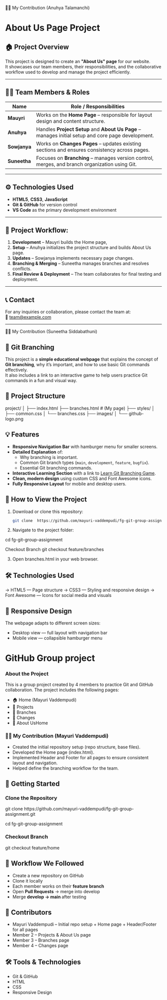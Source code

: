 🧑‍💻 My Contribution (Anuhya Talamanchi)

# About Us Page Project

## 🏠 Project Overview

This project is designed to create an **"About Us" page** for our website.  
It showcases our team members, their responsibilities, and the collaborative workflow used to develop and manage the project efficiently.

---

## 👩‍💻 Team Members & Roles

| Name         | Role / Responsibilities                                                                            |
| ------------ | -------------------------------------------------------------------------------------------------- |
| **Mauyri**   | Works on the **Home Page** – responsible for layout design and content structure.                  |
| **Anuhya**   | Handles **Project Setup** and **About Us Page** – manages initial setup and core page development. |
| **Sowjanya** | Works on **Changes Pages** – updates existing sections and ensures consistency across pages.       |
| **Suneetha** | Focuses on **Branching** – manages version control, merges, and branch organization using Git.     |

---

## ⚙️ Technologies Used

- **HTML5**, **CSS3**, **JavaScript**
- **Git & GitHub** for version control
- **VS Code** as the primary development environment

---

## 🚀 Project Workflow:

1. **Development** – Mauyri builds the Home page,
2. **Setup** – Anuhya initializes the project structure and builds About Us page.
3. **Updates** – Sowjanya implements necessary page changes.
4. **Branching & Merging** – Suneetha manages branches and resolves conflicts.
5. **Final Review & Deployment** – The team collaborates for final testing and deployment.

---

## 📞 Contact

For any inquiries or collaboration, please contact the team at:  
📧 [team@example.com](mailto:team@example.com)

---
🧑‍💻 My Contribution (Suneetha Siddabathuni)

## 🌿 Git Branching

This project is a **simple educational webpage** that explains the concept of **Git branching**, why it’s important, and how to use basic Git commands effectively.  
It also includes a link to an interactive game to help users practice Git commands in a fun and visual way.

## 📁 Project Structure

project/
│
├── index.html
├── branches.html # (My page)
├── styles/
│ ├── common.css
│ └── branches.css
├── images/
│ └── github-logo.png

## 💡 Features

- **Responsive Navigation Bar** with hamburger menu for smaller screens.
- **Detailed Explanation** of:
  - Why branching is important.
  - Common Git branch types (`main`, `development`, `feature`, `bugfix`).
  - Essential Git branching commands.
- **Interactive Learning Section** with a link to [Learn Git Branching Game](https://learngitbranching.js.org/).
- **Clean, modern design** using custom CSS and Font Awesome icons.
- **Fully Responsive Layout** for mobile and desktop users.

## 🧭 How to View the Project

1. Download or clone this repository:

   ```bash
   git clone  https://github.com/mayuri-vaddempudi/fg-git-group-assignment.git

   ```

2. Navigate to the project folder:

cd fg-git-group-assignment

Checkout Branch
git checkout feature/branches

3. Open branches.html in your web browser.

## 🛠️ Technologies Used

-> HTML5 — Page structure
-> CSS3 — Styling and responsive design
-> Font Awesome — Icons for social media and visuals

## 📱 Responsive Design

The webpage adapts to different screen sizes:

- Desktop view — full layout with navigation bar
- Mobile view — collapsible hamburger menu
<h1>GitHub Group project</h1>
<h3>About the Project</h3>
<p>This is a group project created by 4 members to practice Git and GitHub collaboration.
The project includes the following pages:</p>
<ul>
  <li>🏠 Home (Mayuri Vaddempudi)</li>
  <li>📂 Projects</li>
  <li>🌿 Branches</li>
  <li>📝 Changes</li>
  <li>👥 About UsHome</li>
</ul>
<h3>🧑‍💻 My Contribution (Mayuri Vaddempudi)</h3>
<ul>
  <li>Created the initial repository setup (repo structure, base files).</li>
  <li>Developed the Home page (index.html).</li>
  <li>Implemented Header and Footer for all pages to ensure consistent layout and navigation.</li>
  <li>Helped define the branching workflow for the team.</li>
</ul>
<h2>🚀 Getting Started</h2>
<h3>Clone the Repository</h3>
<p>git clone https://github.com/mayuri-vaddempudi/fg-git-group-assignment.git</p>
<p>cd fg-git-group-assignment</p>
<h3>Checkout Branch</h3>
<p>git checkout feature/home</p>
<h2>🔄 Workflow We Followed</h2>
<ul>
  <li>Create a new repository on GitHub</li>
  <li>Clone it locally</li>
  <li>Each member works on their <b>feature branch</b></li>
  <li>Open <b>Pull Requests</b> → merge into develop</li>
  <li>Merge <b>develop → main </b>after testing</li>
</ul>
<h2>👥 Contributors</h2>
<ul>
  <li>Mayuri Vaddempudi – Initial repo setup + Home page + Header/Footer for all pages</li>
  <li>Member 2 – Projects & About Us page</li>
  <li>Member 3 – Branches page</li>
  <li>Member 4 – Changes page</li>
</ul>
<h2>🛠️ Tools & Technologies</h2>
<ul>
  <li>Git & GitHub</li>
  <li>HTML</li>
  <li>CSS</li>
  <li>Responsive Design</li>
</ul>
